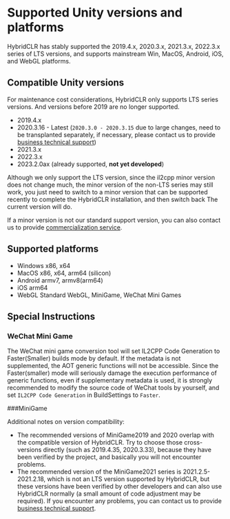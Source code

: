 # Supported Unity versions and platforms

HybridCLR has stably supported the 2019.4.x, 2020.3.x, 2021.3.x, 2022.3.x series of LTS versions, and supports mainstream Win, MacOS, Android, iOS, and WebGL platforms.

## Compatible Unity versions

For maintenance cost considerations, HybridCLR only supports LTS series versions. And versions before 2019 are no longer supported.

- 2019.4.x
- 2020.3.16 - Latest (`2020.3.0 - 2020.3.15` due to large changes, need to be transplanted separately, if necessary, please contact us to provide [business technical support](../other/business.md))
- 2021.3.x
- 2022.3.x
- 2023.2.0ax (already supported, **not yet developed**)


Although we only support the LTS version, since the il2cpp minor version does not change much, the minor version of the non-LTS series may still work, you just need to switch to a minor version that can be supported recently to complete the HybridCLR installation, and then switch back The current version will do.

If a minor version is not our standard support version, you can also contact us to provide [commercialization service](../other/business.md).


## Supported platforms

- Windows x86, x64
- MacOS x86, x64, arm64 (silicon)
- Android armv7, armv8(arm64)
- iOS arm64
- WebGL Standard WebGL, MiniGame, WeChat Mini Games

## Special Instructions

### WeChat Mini Game

The WeChat mini game conversion tool will set IL2CPP Code Generation to Faster(Smaller) builds mode by default. If the metadata is not supplemented, the AOT generic functions will not be accessible. Since the Faster(smaller) mode will seriously damage the execution performance of generic functions, even if supplementary metadata is used, it is strongly recommended to modify the source code of WeChat tools by yourself, and set `IL2CPP Code Generation` in BuildSettings to `Faster`.

###MiniGame

Additional notes on version compatibility:

- The recommended versions of MiniGame2019 and 2020 overlap with the compatible version of HybridCLR. Try to choose those cross-versions directly (such as 2019.4.35, 2020.3.33), because they have been verified by the project, and basically you will not encounter problems.
- The recommended version of the MiniGame2021 series is 2021.2.5-2021.2.18, which is not an LTS version supported by HybridCLR, but these versions have been verified by other developers and can also use HybridCLR normally (a small amount of code adjustment may be required). If you encounter any problems, you can contact us to provide [business technical support](../other/business.md).